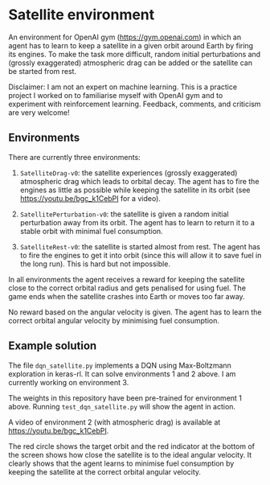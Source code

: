 # Satellite environment
An environment for OpenAI gym (https://gym.openai.com) in which an agent has to
learn to keep a satellite in a given orbit around Earth by firing its engines.
To make the task more difficult, random initial perturbations and (grossly
exaggerated) atmospheric drag can be added or the satellite can be started from
rest.

Disclaimer: I am not an expert on machine learning. This is a practice project I
worked on to familiarise myself with OpenAI gym and to experiment with reinforcement
learning.
Feedback, comments, and criticism are very welcome!

## Environments
There are currently three environments:

1. `SatelliteDrag-v0`: the satellite experiences (grossly exaggerated) atmospheric
drag which leads to orbital decay. The agent has to fire the engines as little
as possible while keeping the satellite in its orbit (see
https://youtu.be/bgc_k1CebPI for a video).

2. `SatellitePerturbation-v0`: the satellite is given a random initial
perturbation away from its orbit. The agent has to learn to return it to a
stable orbit with minimal fuel consumption.

3. `SatelliteRest-v0`: the satellite is started almost from rest. The agent
has to fire the engines to get it into orbit (since this will allow it to save
fuel in the long run). This is hard but not impossible.

In all environments the agent receives a reward for keeping the satellite close
to the correct orbital radius and gets penalised for using fuel. The game ends
when the satellite crashes into Earth or moves too far away.

No reward based on the angular velocity is given. The agent has to learn the
correct orbital angular velocity by minimising fuel consumption.

## Example solution
The file `dqn_satellite.py` implements a DQN using Max-Boltzmann exploration in
keras-rl. It can solve environments 1 and 2 above. I am currently working on
environment 3.

The weights in this repository have been pre-trained for environment 1 above.
Running `test_dqn_satellite.py` will show the agent in action.

A video of environment 2 (with atmospheric drag) is available at
https://youtu.be/bgc_k1CebPI.

The red circle
shows the target orbit and the red indicator at the bottom of the screen shows
how close the satellite is to the ideal angular velocity. It clearly shows that
the agent learns to minimise fuel consumption by keeping the satellite at the
correct orbital angular velocity.
